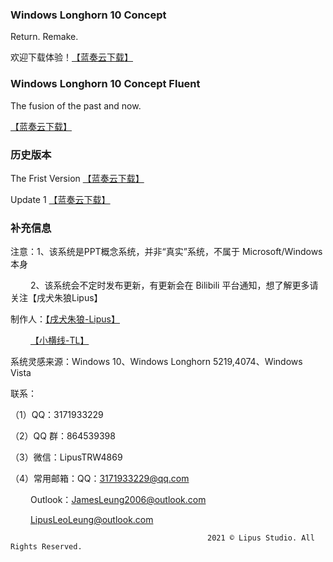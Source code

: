 ### Windows Longhorn 10 Concept
Return. Remake. 





欢迎下载体验！[【蓝奏云下载】](https://wwx.lanzoui.com/iK62xg1iwkh)



### Windows Longhorn 10 Concept Fluent
The fusion of the past and now.





[【蓝奏云下载】](https://wwx.lanzoui.com/ibdv2h21lab)


### 历史版本
The Frist Version [【蓝奏云下载】](https://wwx.lanzoui.com/isHJUeuny3e)






Update 1 [【蓝奏云下载】](https://wwx.lanzoui.com/iCkmlewkbzc)



### 补充信息
注意：1、该系统是PPT概念系统，并非“真实”系统，不属于 Microsoft/Windows 本身

   2、该系统会不定时发布更新，有更新会在 Bilibili 平台通知，想了解更多请关注【戌犬朱狼Lipus】

制作人：[【戌犬朱狼-Lipus】](https://space.bilibili.com/471197002)

   [【小横线-TL】](https://space.bilibili.com/389275660?from=search&seid=14888383398815314651)

系统灵感来源：Windows 10、Windows Longhorn 5219,4074、Windows Vista

联系：

（1）QQ：3171933229

（2）QQ 群：864539398

（3）微信：LipusTRW4869

（4）常用邮箱：QQ：3171933229@qq.com

   Outlook：JamesLeung2006@outlook.com

   LipusLeoLeung@outlook.com






















































                                                2021 © Lipus Studio. All Rights Reserved.

